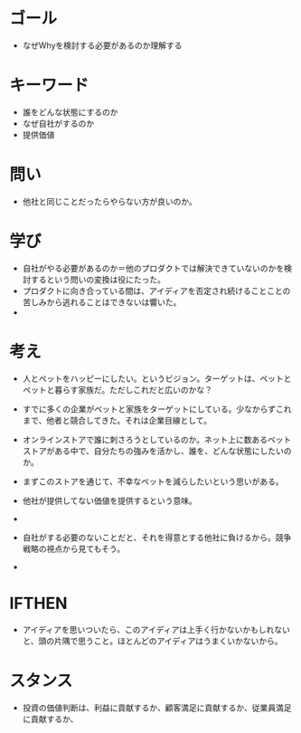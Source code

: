 # ゴール
+ なぜWhyを検討する必要があるのか理解する

# キーワード
+ 誰をどんな状態にするのか
+ なぜ自社がするのか
+ 提供価値

# 問い
+ 他社と同じことだったらやらない方が良いのか。
# 学び
+ 自社がやる必要があるのか＝他のプロダクトでは解決できていないのかを検討するという問いの変換は役にたった。
+ プロダクトに向き合っている間は、アイディアを否定され続けることことの苦しみから逃れることはできないは響いた。
+ 
# 考え
+ 人とペットをハッピーにしたい。というビジョン。ターゲットは、ペットとペットと暮らす家族だ。ただしこれだと広いのかな？
+ すでに多くの企業がペットと家族をターゲットにしている。少なからずこれまで、他者と競合してきた。それは企業目線として。
+ オンラインストアで誰に刺さろうとしているのか。ネット上に数あるペットストアがある中で、自分たちの強みを活かし、誰を、どんな状態にしたいのか。
+ まずこのストアを通じて、不幸なペットを減らしたいという思いがある。
+ 他社が提供してない価値を提供するという意味。
+ 

+ 自社がする必要のないことだと、それを得意とする他社に負けるから。競争戦略の視点から見てもそう。
+ 
# IFTHEN
+ アイディアを思いついたら、このアイディアは上手く行かないかもしれないと、頭の片隅で思うこと。ほとんどのアイディアはうまくいかないから。

# スタンス
+ 投資の価値判断は、利益に貢献するか、顧客満足に貢献するか、従業員満足に貢献するか、
